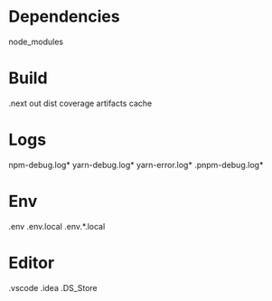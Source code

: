 # Dependencies
node_modules

# Build
.next
out
dist
coverage
artifacts
cache

# Logs
npm-debug.log*
yarn-debug.log*
yarn-error.log*
.pnpm-debug.log*

# Env
.env
.env.local
.env.*.local

# Editor
.vscode
.idea
.DS_Store
